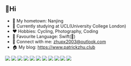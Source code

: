 


## 👋Hi 

- 👋 My hometown: Nanjing
- 🏫 Currently studying at UCL(University College London)
- ❤️ Hobbies: Cycling, Photography, Coding
- 🔭 Favourite Language: Swift()
- 💬 Connect with me: zhupx2003@outlook.com
- 🏠 My blog: https://www.patrickzhu.club

![](https://img.shields.io/badge/Swift-FA7343?style=flat-square&logo=swift&logoColor=white)
![](https://img.shields.io/badge/-Python-3776AB?style=flat-square&logo=python&logoColor=ffffff)
![](https://img.shields.io/badge/Markdown-000000?style=flat-square&logo=markdown&logoColor=white)
![](https://img.shields.io/badge/-Git-red?style=flat-square&logo=git&logoColor=fff)
![](https://img.shields.io/badge/Xcode-007ACC?style=flat-square&logo=Xcode&logoColor=white)
![](https://img.shields.io/badge/-macOS-lightgrey?style=flat-square&logo=apple&logoColor=fff)
![](https://img.shields.io/badge/-Windows-0078D6?style=flat-square&logo=Windows)
![](https://img.shields.io/badge/Linux-FCC624?style=flat-square&logo=linux&logoColor=black)
![](https://img.shields.io/badge/-Nginx-269539?style=flat-square&logo=nginx&logoColor=ffffff)
![](https://img.shields.io/badge/GitHub_Actions-2088FF?style=flat-square&logo=github-actions&logoColor=white)
![](https://img.shields.io/badge/iTerm2-000000?style=flat-square&logo=iterm2&logoColor=white)


<!--
**OOXXXX/OOXXXX** is a ✨ _special_ ✨ repository because its `README.md` (this file) appears on your GitHub profile.

Here are some ideas to get you started:

- 🔭 I’m currently working on ...
- 🌱 I’m currently learning ...
- 👯 I’m looking to collaborate on ...
- 🤔 I’m looking for help with ...
- 💬 Ask me about ...
- 📫 How to reach me: ...
- 😄 Pronouns: ...
- ⚡ Fun fact: ...
-->
